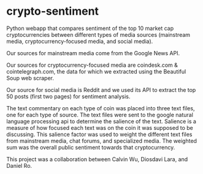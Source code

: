 # crypto-sentiment
Python webapp that compares sentiment of the top 10 market cap cryptocurrencies between different types of media sources (mainstream media, cryptocurrency-focused media, and social media).

Our sources for mainstream media come from the Google News API. 

Our sources for cryptocurrency-focused media are coindesk.com & cointelegraph.com, the data for which we extracted using the Beautiful Soup web scraper. 

Our source for social media is Reddit and we used its API to extract the top 50 posts (first two pages) for sentiment analysis.

The text commentary on each type of coin was placed into three text files, one for each type of source. 
The text files were sent to the google natural language processing api to determine the salience of the text. Salience is 
a measure of how focused each text was on the coin it was supposed to be discussing. This salience factor was used to weight the different text files from mainstream media, chat forums, and specialized media. The weighted sum was the overall public sentiment towards that cryptocurrency.


This project was a collaboration between Calvin Wu, Diosdavi Lara, and Daniel Ro.
